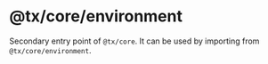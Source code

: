 # @tx/core/environment

Secondary entry point of `@tx/core`. It can be used by importing from `@tx/core/environment`.
